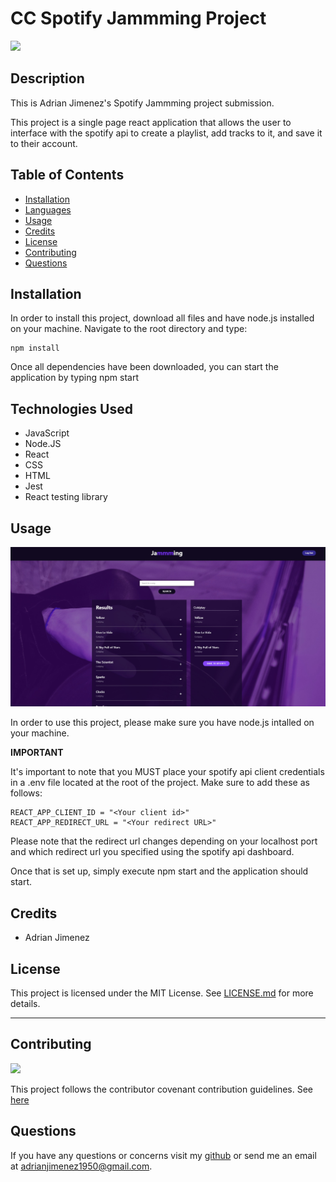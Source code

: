 # CC Spotify Jammming Project

![](https://img.shields.io/badge/License-MIT-green)

## Description

This is Adrian Jimenez's Spotify Jammming project submission.

This project is a single page react application that allows the user to interface with the spotify api to create a playlist, add tracks to it, and save it to their account.

## Table of Contents

- [Installation](#installation)
- [Languages](#languages)
- [Usage](#usage)
- [Credits](#credits)
- [License](#license)
- [Contributing](#contributing)
- [Questions](#questions)

## Installation

In order to install this project, download all files and have node.js installed on your machine. Navigate to the root directory and type:

    npm install

Once all dependencies have been downloaded, you can start the application by typing npm start

## Technologies Used

- JavaScript
- Node.JS
- React
- CSS
- HTML
- Jest
- React testing library

## Usage

![](./public/preview.png)

In order to use this project, please make sure you have node.js intalled on your machine.

**IMPORTANT**

It's important to note that you MUST place your spotify api client credentials in a .env file located at the root of the project. Make sure to add these as follows:

```
REACT_APP_CLIENT_ID = "<Your client id>"
REACT_APP_REDIRECT_URL = "<Your redirect URL>"
```

Please note that the redirect url changes depending on your localhost port and which redirect url you specified using the spotify api dashboard.

Once that is set up, simply execute npm start and the application should start.

## Credits

- Adrian Jimenez

## License

This project is licensed under the MIT License. See [LICENSE.md](./LICENSE.md) for more details.

---

## Contributing

![](https://img.shields.io/badge/Contribution-CC%20v2.1-blueviolet)

This project follows the contributor covenant contribution guidelines. See [here](https://www.contributor-covenant.org/version/2/1/code_of_conduct/)

## Questions

If you have any questions or concerns visit my [github](https://github.com/PuppetAJ) or send me an email at <adrianjimenez1950@gmail.com>.
